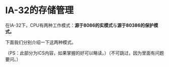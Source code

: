 # IA-32的存储管理

在IA-32下，CPU有两种工作模式：**源于8086的实模式**与**源于80386的保护模式。**

下面我们分别介绍一下这两种模式。



（PS：此部分为ICS内容，如果掌握的好可以略读。）（不可跳过，因为里面有问题要问。）
